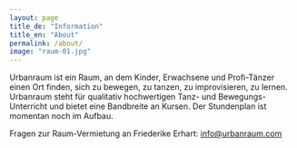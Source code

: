 ```yaml
---
layout: page
title_de: "Information"
title_en: "About"
permalink: /about/
image: "raum-01.jpg"
---
```



Urbanraum ist ein Raum, an dem Kinder, Erwachsene und Profi-Tänzer einen Ort finden, sich zu bewegen, zu tanzen, zu improvisieren, zu lernen. Urbanraum steht für qualitativ hochwertigen Tanz- und Bewegungs-Unterricht und bietet eine Bandbreite an Kursen. Der Stundenplan ist momentan noch im Aufbau.

Fragen zur Raum-Vermietung an Friederike Erhart: info@urbanraum.com
